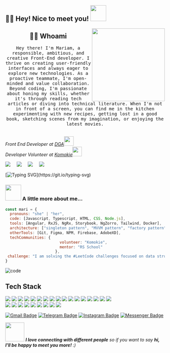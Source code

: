  <h2>👋🌟 Hey! Nice to meet you! <img src="https://media.giphy.com/media/mGcNjsfWAjY5AEZNw6/giphy.gif" width="50"></h2>
<img align='right' src="https://media.giphy.com/media/ieyl9zmCjO4b4t6qoY/giphy.gif" width="230">

<h2 align="center"> 👨‍💻 Whoami</h2>
<p align="center">
  <samp>
 Hey there! I'm Mariam, a responsible, ambitious, and creative Front-End developer. I thrive on creating user-friendly interfaces and always eager to explore new technologies. As a proactive teammate, I'm open-minded and value collaboration. Beyond coding, I'm passionate about honing my skills, whether it's through reading tech articles or diving into technical literature. When I'm not in front of a screen, you can find me in the kitchen experimenting with new recipes, getting lost in a good book, sketching scenes from my imagination, or enjoying the latest movies.
  </samp>
  <br> <br>
</p>

<p><em>Front End Developer at <a href="http://www.unb.br">DGA</a><img src="https://media.giphy.com/media/fYSnHlufseco8Fh93Z/giphy.gif" width="30"></br>Developer Volunteer at <a href="https://www.komokie.com">Komokie</a><img src="https://media.giphy.com/media/WUlplcMpOCEmTGBtBW/giphy.gif" width="30"> 
</em></p>

  <a href="mailto:"><img src="https://img.shields.io/badge/gmail-%23D14836.svg?&style=for-the-badge&logo=gmail&logoColor=white" /></a>&nbsp;&nbsp;&nbsp;&nbsp;
  <a href="https://www.facebook.com"><img src="https://img.shields.io/badge/facebook-%233B5998.svg?&style=for-the-badge&logo=facebook&logoColor=white" /></a>&nbsp;&nbsp;&nbsp;&nbsp;
  <a href="https://www.instagram.com"><img src="https://img.shields.io/badge/instagram-%23dc2743.svg?&style=for-the-badge&logo=instagram&logoColor=white" /></a>&nbsp;&nbsp;&nbsp;&nbsp;
  <a href="https://linkedin.com"><img src="https://img.shields.io/badge/linkedin-%230077B5.svg?&style=for-the-badge&logo=linkedin&logoColor=white" /></a>&nbsp;&nbsp;&nbsp;&nbsp;

[![Typing SVG](https://readme-typing-svg.herokuapp.com?font=comfortaa&color=0080FE&size=32&lines=Front+End+Developer;Angular+Developer;Georgian+🇬🇪;Hello...)](https://git.io/typing-svg)

### <img src="https://media.giphy.com/media/VgCDAzcKvsR6OM0uWg/giphy.gif" width="50"> A little more about me...  

```javascript
const mari = {
  pronouns: "she" | "her",
  code: [Javascript, Typescript, HTML, CSS, Node.js],
  tools: [Angular, RxJS, NgRx, Storybook, NgZorro, Tailwind, Docker],
  architecture: ["singleton pattern", "MVVM pattern", "factory pattern"],
  otherTools: [Git, Figma, NPM, Firebase, AdobeXD],
  techCommunities: {
                        volunteer: "Komokie",
                        mentor: "RS School"
                      },
 challenge: "I am solving the #LeetCode challenges focused on data structures and algorithms"
}
```
![code](https://github.com/marishka1997/readme/assets/86516649/b3f04169-6a2b-4d59-988e-fe16d2159646)


## Tech Stack
<p>
   <img src="https://img.shields.io/badge/-HTML5-E34F26?style=flat-square&logo=HTML5&logoColor=white"/>
   <img src="https://img.shields.io/badge/-CSS3-1572B6?style=flat-square&logo=CSS3&logoColor=white"/>
   <img src="https://img.shields.io/badge/-Sass-CC6699?style=flat-square&logo=sass&logoColor=white" />
   <img src="https://img.shields.io/badge/-JavaScript-323330?style=flat-squaree&logo=javascript&logoColor=F7DF1E"/>
   <img src="https://img.shields.io/badge/-TypeScript-007ACC?style=flat-square&logo=typescript&logoColor=white" />
   <img src="https://img.shields.io/badge/-Angular-DD0031?style=flat-square&logo=angular&logoColor=white" />
   <img src="https://img.shields.io/badge/-RxJs-B7178C?style=flat-square&logo=reactivex&logoColor=white" />
   <img src-"https://img.shields.io/badge/-Jasmine-%238A4182?style=flat-square&logo=Jasmine&logoColor=white"
   <img src="https://img.shields.io/badge/-jest-%23C21325?style=flat-square&logo=jest&logoColor=white)
   <img src="https://img.shields.io/badge/-Apache-D22128?style=flat-square&logo=Apache&logoColor=white"/>
   <img src="https://img.shields.io/badge/-Git-F44D27?style=flat-square&logo=Git&logoColor=white"/>
   <img src="https://img.shields.io/badge/-Github-181717?style=flat-square&logo=GitHub&logoColor=white"/>
   <img src="https://img.shields.io/badge/-Github_Actions-2088FF?style=flat-square&logo=github-actions&logoColor=white" />
   <img src="https://img.shields.io/badge/-NPM-CB3837?style=flat-square&logo=npm&logoColor=white" />
   <img src="https://img.shields.io/badge/-Google_Cloud_Platform-1a73e8?style=flat-square&logo=google-cloud&logoColor=white" />  
   <img src="https://img.shields.io/badge/-Nodejs-43853d?style=flat-square&logo=Node.js&logoColor=white" /> 
   <img src="https://img.shields.io/badge/-MongoDB-13aa52?style=flat-square&logo=mongodb&logoColor=white" />
   <img src="https://img.shields.io/badge/-Docker-46a2f1?style=flat-square&logo=docker&logoColor=white" />
   <img src="https://img.shields.io/badge/-Storybook-FF4785?style=flat-square&logo=Storybook&logoColor=white"/><br/>
   <img src="https://img.shields.io/badge/Jira-%230A0FFF.svg?style=flat-square&logo=Jira&logoColor=white"/>
   <img src="https://img.shields.io/badge/-Trello-0079BF?style=flat-square&logo=Trello&logoColor=white"/>
   <img src="https://img.shields.io/badge/-Slack-E01563?style=flat-square&logo=Slack&logoColor=white"/>
   <img src="https://img.shields.io/badge/ChatGPT-74aa9c?style=flat-square&logo=openai&logoColor=white"/>
   <img src="https://img.shields.io/badge/-Notion-000000?style=flat-square&logo=Notion&logoColor=white"/>
   <img src="https://img.shields.io/badge/-ESLint-4B32C3?style=flat-square&logo=ESLint&logoColor=white"/>
   <img src="https://img.shields.io/badge/-TSLint-4B32C3?style=flat-square&logo=TSLint&logoColor=white"/>
   <img src="https://img.shields.io/badge/-Prettier-F7B93E?style=flat-square&logo=prettier&logoColor=white" />
   <img src="https://img.shields.io/badge/-Visual%20Studio%20Code-23A9F2?style=flat-square&logo=Visual%20Studio%20Code&logoColor=white"/>
</p>

[![Gmail Badge](https://img.shields.io/badge/m.gasparian11@gmail.com-c14438?style=flat&logo=Gmail&logoColor=white)](mailto:m.gasparian11@gmail.com "Connect via Email")
[![Telegram Badge](https://img.shields.io/badge/-@marishkaa1997-0088CC?style=flat&logo=Telegram&logoColor=white)](https://t.me/marishkaa1997 "Contact on Telegram")
[![Instagram Badge](https://img.shields.io/badge/-@mary_green_eyes-00acee?style=flat&logo=Instagram&logoColor=pink)](https://www.instagram.com/mary_green_eyes97/?igsh=MTB6MTlwMXlnOTZpdg%3D%3D "Follow on Twitter")
[![Messenger Badge](https://img.shields.io/badge/-Messenger-0078FF?style=flat&logo=Messenger&logoColor=white)](https://m.me/mariam-gasparian "Connect on Facebook")

<img src="https://media.giphy.com/media/LnQjpWaON8nhr21vNW/giphy.gif" width="60"> <em><b>I love connecting with different people</b> so if you want to say <b>hi, I'll be happy to meet you more!</b> :)</em>

